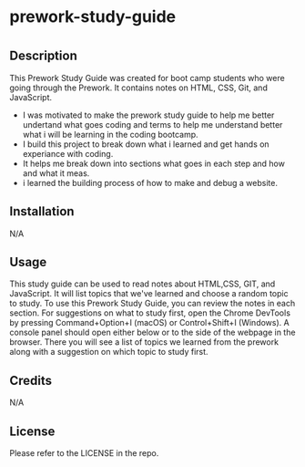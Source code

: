 # prework-study-guide
# <Prework Study Guide Webpage>

## Description

This Prework Study Guide was created for boot camp students who were going through the Prework. It contains notes on HTML, CSS, Git, and JavaScript.
- I was motivated to make the prework study guide to help me better undertand what goes coding and terms to help me understand better what i will be learning in the coding bootcamp.
- I build this project to break down what i learned and get hands on experiance with coding.
- It helps me break down into sections what goes in each step and how and what it meas.
- i learned the building process of how to make and debug a website.

## Installation
N/A

## Usage
This study guide can be used to read notes about HTML,CSS, GIT, and JavaScript. 
It will list topics that we've learned and choose a random topic to study.
To use this Prework Study Guide, you can review the notes in each section. For suggestions on what to study first, open the Chrome DevTools by pressing Command+Option+I (macOS) or Control+Shift+I (Windows). A console panel should open either below or to the side of the webpage in the browser. There you will see a list of topics we learned from the prework along with a suggestion on which topic to study first.

## Credits

N/A

## License

Please refer to the LICENSE in the repo.